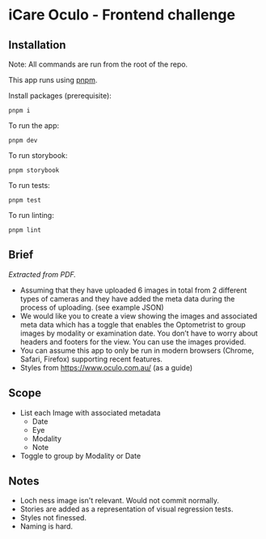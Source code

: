 # iCare Oculo - Frontend challenge

## Installation

Note: All commands are run from the root of the repo.

This app runs using [pnpm](https://pnpm.io/).

Install packages (prerequisite):

```
pnpm i
```

To run the app:

```
pnpm dev
```

To run storybook:

```
pnpm storybook
```

To run tests:

```
pnpm test
```

To run linting:

```
pnpm lint
```

## Brief

_Extracted from PDF._

- Assuming that they have uploaded 6 images in total from 2 different types of cameras and they have added the meta data during the process of uploading. (see example JSON)
- We would like you to create a view showing the images and associated meta data which has a toggle that enables the Optometrist to group images by modality or examination date. You don’t have to worry about headers and footers for the view. You can use the images provided.
- You can assume this app to only be run in modern browsers (Chrome, Safari, Firefox) supporting recent features.
- Styles from https://www.oculo.com.au/ (as a guide)

## Scope

- List each Image with associated metadata
  - Date
  - Eye
  - Modality
  - Note
- Toggle to group by Modality or Date

## Notes

- Loch ness image isn't relevant. Would not commit normally.
- Stories are added as a representation of visual regression tests.
- Styles not finessed.
- Naming is hard.
